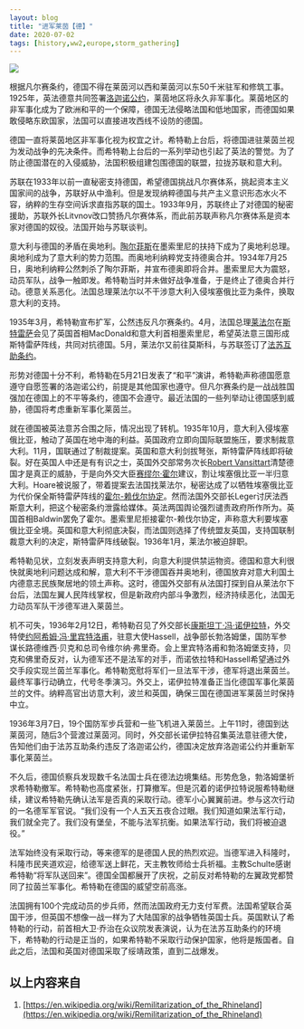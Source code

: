 ```yaml
---
layout: blog
title: "进军莱茵【德】"
date: 2020-07-02
tags: [history,ww2,europe,storm_gathering]
---
```


![](../../../assets/images/Rhineland_Versailles_treaty_English.png)

根据凡尔赛条约，德国不得在莱茵河以西和莱茵河以东50千米驻军和修筑工事。1925年，英法德意共同签署[洛迦诺公约](https://en.wikipedia.org/wiki/Locarno_Treaties)，莱茵地区将永久非军事化。莱茵地区的非军事化成为了欧洲和平的一个保障，德国无法侵略法国和低地国家，而德国如果敢侵略东欧国家，法国可以直接进攻西线不设防的德国。

德国一直将莱茵地区非军事化视为权宜之计。希特勒上台后，将德国进驻莱茵兰视为发动战争的先决条件。而希特勒上台后的一系列举动也引起了英法的警觉。为了防止德国潜在的入侵威胁，法国积极组建包围德国的联盟，拉拢苏联和意大利。

苏联在1933年以前一直秘密支持德国，希望德国挑战凡尔赛体系，挑起资本主义国家间的战争，苏联好从中渔利。但是发现纳粹德国与共产主义意识形态水火不容，纳粹的生存空间诉求直指苏联的国土。1933年9月，苏联终止了对德国的秘密援助，苏联外长Litvnov改口赞扬凡尔赛体系，而此前苏联声称凡尔赛体系是资本家对德国的奴役。法国开始与苏联谈判。

意大利与德国的矛盾在奥地利。[陶尔菲斯](https://en.wikipedia.org/wiki/Engelbert_Dollfuss)在墨索里尼的扶持下成为了奥地利总理。奥地利成为了意大利的势力范围。而奥地利纳粹党支持德奥合并。1934年7月25日，奥地利纳粹公然刺杀了陶尔菲斯，并宣布德奥即将合并。墨索里尼大为震怒，动员军队，战争一触即发。希特勒当时并未做好战争准备，于是终止了德奥合并行动。德意关系恶化。法国总理莱法尔以不干涉意大利入侵埃塞俄比亚为条件，换取意大利的支持。

1935年3月，希特勒宣布扩军，公然违反凡尔赛条约。4月，法国总理[莱法尔](https://en.wikipedia.org/wiki/Pierre_Laval)在[斯特雷萨](https://en.wikipedia.org/wiki/Stresa)会见了英国首相MacDonald和意大利首相墨索里尼，希望英法意三国形成斯特雷萨阵线，共同对抗德国。5月，莱法尔又前往莫斯科，与苏联签订了[法苏互助条约](https://en.wikipedia.org/wiki/Franco-Soviet_Treaty_of_Mutual_Assistance)。

形势对德国十分不利，希特勒在5月21日发表了“和平”演讲，希特勒声称德国愿意遵守自愿签署的洛迦诺公约，前提是其他国家也遵守。但凡尔赛条约是一战战胜国强加在德国上的不平等条约，德国不会遵守。最近法国的一些列举动让德国感到威胁，德国将考虑重新军事化莱茵兰。

就在德国被英法意苏合围之际，情况出现了转机。1935年10月，意大利入侵埃塞俄比亚，触动了英国在地中海的利益。英国政府立即向国际联盟施压，要求制裁意大利。11月，国联通过了制裁提案。英国和意大利剑拔弩张，斯特雷萨阵线即将破裂。好在英国人中还是有有识之士，英国外交部常务次长[Robert Vansittart](https://en.wikipedia.org/wiki/Robert_Vansittart,_1st_Baron_Vansittart)清楚德国才是真正的威胁，于是向外交大臣[赛缪尔·霍尔](https://en.wikipedia.org/wiki/Samuel_Hoare,_1st_Viscount_Templewood)建议，割让埃塞俄比亚一半归意大利。Hoare被说服了，带着提案去法国找莱法尔，秘密达成了以牺牲埃塞俄比亚为代价保全斯特雷萨阵线的[霍尔-赖伐尔协定](https://en.wikipedia.org/wiki/Hoare%E2%80%93Laval_Pact)。然而法国外交部长Leger讨厌法西斯意大利，把这个秘密条约泄露给媒体。英法两国舆论强烈谴责政府所作所为。英国首相Baldwin罢免了霍尔。墨索里尼拒接霍尔-赖伐尔协定，声称意大利要埃塞俄比亚全境。英国和意大利彻底决裂，而法国则选择了传统盟友英国，支持国联制裁意大利的决定，斯特雷萨阵线破裂。1936年1月，莱法尔被迫辞职。 

希特勒见状，立刻发表声明支持意大利，向意大利提供禁运物资。德国和意大利很快就奥地利问题达成和解，意大利不干涉德国吞并奥地利，德国放弃对意大利国土内德意志民族聚居地的领土声称。这时，德国外交部有从法国打探到自从莱法尔下台后，法国左翼人民阵线掌权，但是新政府内部斗争激烈，经济持续恶化，法国无力动员军队干涉德军进入莱茵兰。

机不可失，1936年2月12日，希特勒召见了外交部长[康斯坦丁·冯·诺伊拉特](https://en.wikipedia.org/wiki/Konstantin_von_Neurath)，外交特使[约阿希姆·冯·里宾特洛甫](https://en.wikipedia.org/wiki/Joachim_von_Ribbentrop)，驻意大使Hassell，战争部长勃洛姆堡，国防军参谋长路德维西·贝克和总司令维尔纳·弗里奇。会上里宾特洛甫和勃洛姆堡支持，贝克和佛里奇反对，认为德军还不是法军的对手，而诺依拉特和Hassell希望通过外交手段实现兰茵兰军事化。希特勒宽慰将军们一旦法军干涉，德军将退出莱茵兰。最终军事行动确立，代号冬季演习。外交上，诺伊拉特准备正当化德国军事化莱茵兰的文件。纳粹高官出访意大利，波兰和英国，确保三国在德国进军莱茵兰时保持中立。

1936年3月7日，19个国防军步兵营和一些飞机进入莱茵兰。上午11时，德国到达莱茵河，随后3个营渡过莱茵河。同时，外交部长诺伊拉特召集英法意驻德大使，告知他们由于法苏互助条约违反了洛迦诺公约，德国决定放弃洛迦诺公约并重新军事化莱茵兰。

不久后，德国侦察兵发现数千名法国士兵在德法边境集结。形势危急，勃洛姆堡祈求希特勒撤军。希特勒也高度紧张，打算撤军。但是沉着的诺伊拉特说服希特勒继续，建议希特勒先确认法军是否真的采取行动。德军小心翼翼前进。参与这次行动的一名德军军官说。“我们没有一个人五天五夜合过眼。我们知道如果法军行动，我们就全完了。我们没有堡垒，不能与法军抗衡。如果法军行动，我们将被迫退役。”

法军始终没有采取行动，等来德军的是德国人民的热烈欢迎。当德军进入科隆时，科隆市民夹道欢迎，给德军送上鲜花，天主教牧师给士兵祈福。主教Schulte感谢希特勒“将军队送回来”。德国全国都展开了庆祝，之前反对希特勒的左翼政党都赞同了拉茵兰军事化。希特勒在德国的威望空前高涨。

法国拥有100个完成动员的步兵师，然而法国政府无力支付军费。法国希望联合英国干涉，但英国不想像一战一样为了大陆国家的战争牺牲英国士兵。英国默认了希特勒的行动，前首相大卫·乔治在众议院发表演说，认为在法苏互助条约的环境下，希特勒的行动是正当的，如果希特勒不采取行动保护国家，他将是叛国者。自此之后，法国和英国对德国采取了绥靖政策，直到二战爆发。








## 以上内容来自
1. [https://en.wikipedia.org/wiki/Remilitarization_of_the_Rhineland](https://en.wikipedia.org/wiki/Remilitarization_of_the_Rhineland)
